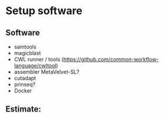 # Setup software

## Software
- samtools
- magicblast
- CWL runner / tools (https://github.com/common-workflow-language/cwltool)
- assembler MetaVelvet-SL?
- cutadapt
- prinseq?
- Docker


## Estimate:
